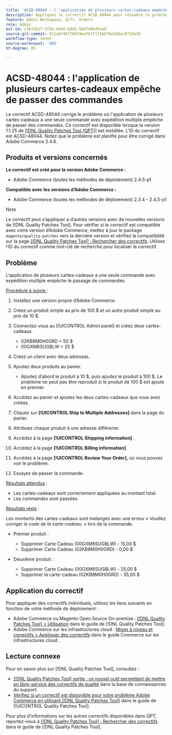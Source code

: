 ```yaml
---
title: 'ACSD-48044 : l''application de plusieurs cartes-cadeaux empêche de passer des commandes'
description: Appliquez le correctif ACSD-48044 pour résoudre le problème d'Adobe Commerce où l'application de plusieurs cartes-cadeaux à une seule commande avec expédition multiple empêche les commandes d'être passées.
feature: Admin Workspace, Gift, Orders
role: Admin
exl-id: c7b72b1f-2f1b-4445-b842-5847d05d5ae9
source-git-commit: 011a6f46f76029eaf67f172b576e58dac9710a3d
workflow-type: tm+mt
source-wordcount: '485'
ht-degree: 0%

---
```


# ACSD-48044 : l&#39;application de plusieurs cartes-cadeaux empêche de passer des commandes

Le correctif ACSD-48044 corrige le problème où l&#39;application de plusieurs cartes-cadeaux à une seule commande avec expédition multiple empêche de passer des commandes. Ce correctif est disponible lorsque la version 1.1.25 de [[!DNL Quality Patches Tool (QPT)]](https://experienceleague.adobe.com/fr/docs/commerce-operations/tools/quality-patches-tool/quality-patches-tool-to-self-serve-quality-patches) est installée. L’ID du correctif est ACSD-48044. Notez que le problème est planifié pour être corrigé dans Adobe Commerce 2.4.6.

## Produits et versions concernés

**Le correctif est créé pour la version Adobe Commerce :**

* Adobe Commerce (toutes les méthodes de déploiement) 2.4.5-p1

**Compatible avec les versions d’Adobe Commerce :**

* Adobe Commerce (toutes les méthodes de déploiement) 2.3.4 - 2.4.5-p1

>[!NOTE]
>
>Le correctif peut s’appliquer à d’autres versions avec de nouvelles versions de [!DNL Quality Patches Tool]. Pour vérifier si le correctif est compatible avec votre version d’Adobe Commerce, mettez à jour le package `magento/quality-patches` vers la dernière version et vérifiez la compatibilité sur la page [[!DNL Quality Patches Tool] : Rechercher des correctifs](https://experienceleague.adobe.com/tools/commerce-quality-patches/index.html?lang=fr). Utilisez l’ID du correctif comme mot-clé de recherche pour localiser le correctif.

## Problème

L’application de plusieurs cartes-cadeaux à une seule commande avec expédition multiple empêche le passage de commandes.

<u>Procédure à suivre </u> :

1. Installez une version propre d’Adobe Commerce.
1. Créez un produit simple au prix de 100 $ et un autre produit simple au prix de 10 $.
1. Connectez-vous au [!UICONTROL Admin panel] et créez deux cartes-cadeaux.

   * 02KB8M0H0GRD = 50 $
   * 00GXM6SUGBLW = 25 $

1. Créez un client avec deux adresses.
1. Ajoutez deux produits au panier.

   * Ajoutez d’abord le produit à 10 $, puis ajoutez le produit à 100 $. Le problème ne peut pas être reproduit si le produit de 100 $ est ajouté en premier.

1. Accédez au panier et ajoutez les deux cartes-cadeaux que vous avez créées.
1. Cliquez sur **[!UICONTROL Ship to Multiple Addresses]** dans la page du panier.
1. Attribuez chaque produit à une adresse différente.
1. Accédez à la page **[!UICONTROL Shipping information]** .
1. Accédez à la page **[!UICONTROL Billing information]** .
1. Accédez à la page **[!UICONTROL Review Your Order]**, où vous pouvez voir le problème.
1. Essayez de passer la commande.

<u>Résultats attendus</u> :

* Les cartes-cadeaux sont correctement appliquées au montant total.
* Les commandes sont passées.

<u>Résultats réels</u> :

Les montants des cartes-cadeaux sont mélangés avec une erreur *« Veuillez corriger le code de la carte-cadeau. »* lors de la commande.

* Premier produit :

   * Supprimer Carte Cadeau (00GXM6SUGBLW) - 15,00 $
   * Supprimer Carte Cadeau (02KB8M0H0GRD) - 0,00 $

* Deuxième produit :

   * Supprimer Carte Cadeau (00GXM6SUGBLW) - 25,00 $
   * Supprimer la carte-cadeau (02KB8M0H0GRD) - 35,00 $

## Application du correctif

Pour appliquer des correctifs individuels, utilisez les liens suivants en fonction de votre méthode de déploiement :

* Adobe Commerce ou Magento Open Source On-premise : [[!DNL Quality Patches Tool] > Utilisation](/help/tools/quality-patches-tool/usage.md) dans le guide de [!DNL Quality Patches Tool].
* Adobe Commerce sur les infrastructures cloud : [Mises à niveau et correctifs > Appliquer des correctifs](https://experienceleague.adobe.com/docs/commerce-cloud-service/user-guide/develop/upgrade/apply-patches.html?lang=fr) dans le guide Commerce sur les infrastructures cloud .

## Lecture connexe

Pour en savoir plus sur [!DNL Quality Patches Tool], consultez :

* [[!DNL Quality Patches Tool] sortie : un nouvel outil permettant de mettre en libre-service des correctifs de qualité](https://experienceleague.adobe.com/fr/docs/commerce-operations/tools/quality-patches-tool/quality-patches-tool-to-self-serve-quality-patches) dans la base de connaissances du support.
* [Vérifiez si un correctif est disponible pour votre problème Adobe Commerce en utilisant [!DNL Quality Patches Tool]](/help/tools/quality-patches-tool/patches-available-in-qpt/check-patch-for-magento-issue-with-magento-quality-patches.md) dans le guide de [!UICONTROL Quality Patches Tool].


Pour plus d’informations sur les autres correctifs disponibles dans QPT, reportez-vous à [[!DNL Quality Patches Tool] : Rechercher des correctifs](https://experienceleague.adobe.com/tools/commerce-quality-patches/index.html?lang=fr) dans le guide de [!DNL Quality Patches Tool].
